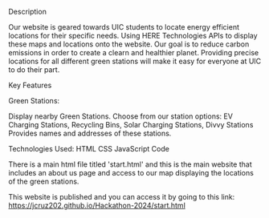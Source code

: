 Description

Our website is geared towards UIC students to locate energy efficient locations for their specific needs.
Using HERE Technologies APIs to display these maps and locations onto the website. 
Our goal is to reduce carbon emissions in order to create a clearn and healthier planet. Providing precise locations for all different green 
stations will make it easy for everyone at UIC to do their part.  

Key Features

Green Stations:

Display nearby Green Stations.
Choose from our station options: EV Charging Stations, Recycling Bins, Solar Charging Stations, Divvy Stations
Provides names and addresses of these stations.

Technologies Used:
HTML
CSS
JavaScript
Code

There is a main html file titled 'start.html' and this is the main website that includes an about us page and 
access to our map displaying the locations of the green stations. 

This website is published and you can access it by going to this link: https://jcruz202.github.io/Hackathon-2024/start.html
